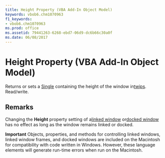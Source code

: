 ```yaml
---
title: Height Property (VBA Add-In Object Model)
keywords: vbob6.chm1070963
f1_keywords:
- vbob6.chm1070963
ms.prod: office
ms.assetid: 79441263-6268-ebd7-06d9-dc6b66c30a0f
ms.date: 06/08/2017
---
```



# Height Property (VBA Add-In Object Model)



Returns or sets a [Single](../../Glossary/vbe-glossary.md) containing the height of the window in[twips](../../Glossary/vbe-glossary.md). Read/write.

## Remarks

Changing the  **Height** property setting of a[linked window](../../Glossary/vbe-glossary.md) or[docked window](../../Glossary/vbe-glossary.md) has no effect as long as the window remains linked or docked.


 **Important**  Objects, properties, and methods for controlling linked windows, linked window frames, and docked windows are included on the Macintosh for compatibility with code written in Windows. However, these language elements will generate run-time errors when run on the Macintosh.



